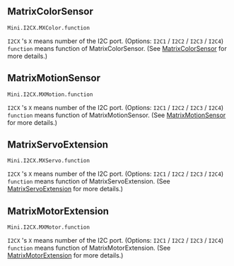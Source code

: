 ## MatrixColorSensor

```Arduino
Mini.I2CX.MXColor.function
```
`I2CX` 's `X` means number of the I2C port. (Options: `I2C1` / `I2C2` / `I2C3` / `I2C4`) <br />
`function` means function of MatrixColorSensor. (See [MatrixColorSensor](https://matrix-robotics.github.io/MatrixColorSensor/) for more details.)

## MatrixMotionSensor

```Arduino
Mini.I2CX.MXMotion.function
```
`I2CX` 's `X` means number of the I2C port. (Options: `I2C1` / `I2C2` / `I2C3` / `I2C4`) <br />
`function` means function of MatrixMotionSensor. (See [MatrixMotionSensor](https://matrix-robotics.github.io/MatrixMotionSensor/) for more details.)

## MatrixServoExtension

```Arduino
Mini.I2CX.MXServo.function
```
`I2CX` 's `X` means number of the I2C port. (Options: `I2C1` / `I2C2` / `I2C3` / `I2C4`) <br />
`function` means function of MatrixServoExtension. (See [MatrixServoExtension](https://matrix-robotics.github.io/MatrixServoExtension/) for more details.)

## MatrixMotorExtension

```Arduino
Mini.I2CX.MXMotor.function
```
`I2CX` 's `X` means number of the I2C port. (Options: `I2C1` / `I2C2` / `I2C3` / `I2C4`) <br />
`function` means function of MatrixMotorExtension. (See [MatrixMotorExtension](https://matrix-robotics.github.io/MatrixMotorExtension/) for more details.)
